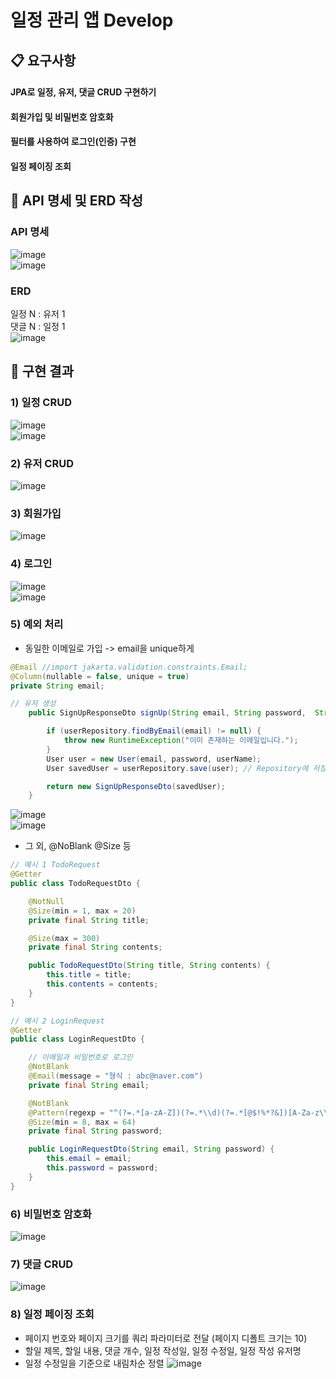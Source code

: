# 일정 관리 앱 Develop
## 📋 요구사항
#### JPA로 일정, 유저, 댓글 CRUD 구현하기
#### 회원가입 및 비밀번호 암호화
#### 필터를 사용하여 로그인(인증) 구현
#### 일정 페이징 조회

## 🥊 API 명세 및 ERD 작성
### API 명세
![image](https://github.com/user-attachments/assets/c1e9257c-bef8-4262-ad06-30646afd8257)<br>
![image](https://github.com/user-attachments/assets/a04f1054-7970-4935-9a01-637f23503264)

### ERD
일정 N : 유저 1 <br>
댓글 N : 일정 1 <br>
![image](https://github.com/user-attachments/assets/306f8d00-24da-4ae2-aeb4-a1f796b9f18c)

## 🥊 구현 결과
### 1) 일정 CRUD
![image](https://github.com/user-attachments/assets/75c5cd3a-0494-4369-8d30-0d4ab0ff255a)<br>
![image](https://github.com/user-attachments/assets/d0a2f268-5bc0-48ba-bfd1-273db2cfef96)<br>

### 2) 유저 CRUD
![image](https://github.com/user-attachments/assets/f5341374-5a49-485c-adc7-34f725e27712)<br>
### 3) 회원가입
![image](https://github.com/user-attachments/assets/d7afa60e-b6af-42e4-b45b-1e3436e3bc1a)<br>

### 4) 로그인
![image](https://github.com/user-attachments/assets/75a5b5c1-2c86-47d4-b467-840ccc153064)<br>
![image](https://github.com/user-attachments/assets/0931dc05-b2de-424e-ab53-df088d3a2a32)<br>

### 5) 예외 처리
- 동일한 이메일로 가입 -> email을 unique하게
```java
@Email //import jakarta.validation.constraints.Email;
@Column(nullable = false, unique = true)
private String email;
```

```java
// 유저 생성
    public SignUpResponseDto signUp(String email, String password,  String userName) {

        if (userRepository.findByEmail(email) != null) {
            throw new RuntimeException("이미 존재하는 이메일입니다.");
        }
        User user = new User(email, password, userName);
        User savedUser = userRepository.save(user); // Repository에 저장

        return new SignUpResponseDto(savedUser);
    }
```
![image](https://github.com/user-attachments/assets/2fc221cc-0c9f-47fb-be46-407c9a91be0b)<br>
![image](https://github.com/user-attachments/assets/5a21213f-2e47-41d3-9851-fc5a30b6716e)<br>



- 그 외, @NoBlank @Size 등
```java
// 예시 1 TodoRequest
@Getter
public class TodoRequestDto {

    @NotNull
    @Size(min = 1, max = 20)
    private final String title;

    @Size(max = 300)
    private final String contents;

    public TodoRequestDto(String title, String contents) {
        this.title = title;
        this.contents = contents;
    }
}

// 예시 2 LoginRequest
@Getter
public class LoginRequestDto {

    // 이메일과 비밀번호로 로그인
    @NotBlank
    @Email(message = "형식 : abc@naver.com")
    private final String email;

    @NotBlank
    @Pattern(regexp = "^(?=.*[a-zA-Z])(?=.*\\d)(?=.*[@$!%*?&])[A-Za-z\\d@$!%*?&]{8,64}$")
    @Size(min = 8, max = 64)
    private final String password;

    public LoginRequestDto(String email, String password) {
        this.email = email;
        this.password = password;
    }
}

```
### 6) 비밀번호 암호화
![image](https://github.com/user-attachments/assets/46999d37-0743-4f1e-be93-d32460f0508b)<br>

### 7) 댓글 CRUD
![image](https://github.com/user-attachments/assets/2f277c75-d0e7-4aaa-aa09-27f2136ddfb4)<br>

### 8) 일정 페이징 조회
- 페이지 번호와 페이지 크기를 쿼리 파라미터로 전달 (페이지 디폴트 크기는 10)
- 할일 제목, 할일 내용, 댓글 개수, 일정 작성일, 일정 수정일, 일정 작성 유저명
- 일정 수정일을 기준으로 내림차순 정렬
![image](https://github.com/user-attachments/assets/a6442f6b-cffe-4e01-a1a9-a5ee0dd2f95a)<br>
